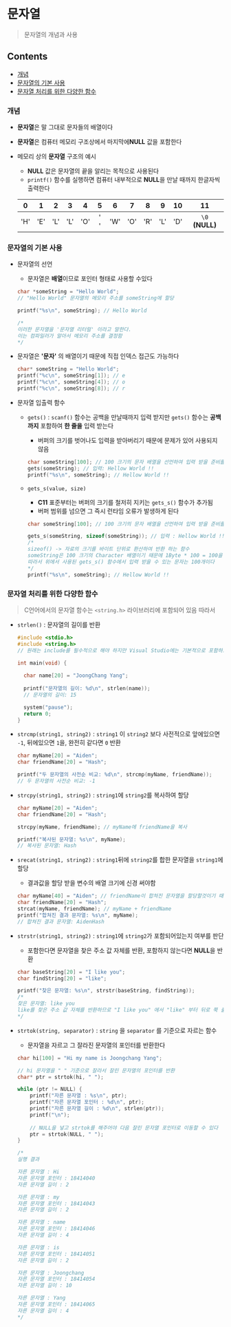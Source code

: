 # 문자열

> 문자열의 개념과 사용



## Contents

- [개념](#개념)
- [문자열의 기본 사용](#문자열의-기본-사용)
- [문자열 처리를 위한 다양한 함수](#문자열-처리를-위한-다양한-함수)



### 개념

- **문자열**은 말 그대로 문자들의 배열이다

- **문자열**은 컴퓨터 메모리 구조상에서 마지막에**NULL** 값을 포함한다

- 메모리 상의 **문자열** 구조의 예시

  - **NULL** 값은 문자열의 끝을 알리는 목적으로 사용된다
  - `printf()` 함수를 실행하면 컴퓨터 내부적으로 **NULL**을 만날 때까지 한글자씩 출력한다

  |  0   |  1   |  2   |  3   |  4   |  5   |  6   |  7   |  8   |  9   |  10  |       11        |
  | :--: | :--: | :--: | :--: | :--: | :--: | :--: | :--: | :--: | :--: | :--: | :-------------: |
  | 'H'  | 'E'  | 'L'  | 'L'  | 'O'  | ' '  | 'W'  | 'O'  | 'R'  | 'L'  | 'D'  | `\0` **(NULL)** |

  

### 문자열의 기본 사용

- 문자열의 선언

  - 문자열은 **배열**이므로 포인터 형태로 사용할 수있다

  ``` c
  char *someString = "Hello World"; 
  // "Hello World" 문자열의 메모리 주소를 someString에 할당
  
  printf("%s\n", someString); // Hello World
  
  /*
  이러한 문자열을 '문자열 리터럴' 이라고 말한다.
  이는 컴파일러가 알아서 메모리 주소를 결정함
  */
  ```

  

- 문자열은 **'문자'** 의 배열이기 때문에 직접 인덱스 접근도 가능하다

  ``` c
  char* someString = "Hello World"; 
  printf("%c\n", someString[1]); // e
  printf("%c\n", someString[4]); // o
  printf("%c\n", someString[8]); // r
  ```

- 문자열 입출력 함수

  - `gets()` : `scanf()` 함수는 공백을 만날때까지 입력 받지만 `gets()` 함수는 **공백까지** 포함하여 **한 줄을** 입력 받는다

    - 버퍼의 크기를 벗어나도 입력을 받아버리기 때문에 문제가 있어 사용되지 않음

    ``` c
    char someString[100]; // 100 크기의 문자 배열을 선언하여 입력 받을 준비를 한다
    gets(someString); // 입력: Hellow World !!
    printf("%s\n", someString); // Hellow World !!
    ```

  - `gets_s(value, size)`

    - **C11** 표준부터는 버퍼의 크기를 철저히 지키는 `gets_s()` 함수가 추가됨
    - 버퍼 범위를 넘으면 그 즉시 런타임 오류가 발생하게 된다

    

    ``` c
    char someString[100]; // 100 크기의 문자 배열을 선언하여 입력 받을 준비를 한다
    
    gets_s(someString, sizeof(someString)); // 입력 : Hellow World !!
    /* 
    sizeof() -> 자료의 크기를 바이트 단위로 환산하여 반환 하는 함수
    someString은 100 크기의 Character 배열이기 때문에 1Byte * 100 = 100을 반환한다
    따라서 위에서 사용된 gets_s() 함수에서 입력 받을 수 있는 문자는 100개이다
    */
    printf("%s\n", someString); // Hellow World !!
    ```



### 문자열 처리를 위한 다양한 함수

> C언어에서의 문자열 함수는 `<string.h>` 라이브러리에 포함되어 있음 따라서



- `strlen()` : 문자열의 길이를 반환

  ``` c
  #include <stdio.h>
  #include <string.h> 
  // 원래는 include를 필수적으로 해야 하지만 Visual Studio에는 기본적으로 포함하고 있어서 include 하지 않아도 됨
  
  int main(void) {
      
  	char name[20] = "JoongChang Yang"; 
      
  	printf("문자열의 길이: %d\n", strlen(name));
  	// 문자열의 길이: 15
  
  	system("pause");
  	return 0;
  }
  ```

- `strcmp(string1, string2)` : `string1` 이 `string2` 보다 사전적으로 앞에있으면 `-1`, 뒤에있으면 `1`을, 완전히 같다면 `0` 반환

  ``` c
  char myName[20] = "Aiden"; 
  char friendName[20] = "Hash";
  
  printf("두 문자열의 사전순 비교: %d\n", strcmp(myName, friendName));
  // 두 문자열의 사전순 비교: -1
  ```

- `strcpy(string1, string2)` : `string1`에 `string2`를 복사하여 할당

  ``` c
  char myName[20] = "Aiden"; 
  char friendName[20] = "Hash";
  
  strcpy(myName, friendName); // myName에 friendName을 복사
  
  printf("복사된 문자열: %s\n", myName);
  // 복사된 문자열: Hash
  ```

- `srecat(string1, string2)` : `string1`뒤에 `string2`를 합한 문자열을 `string1`에 할당

  - 결과값을 할당 받을 변수의 배열 크기에 신경 써야함

  ``` c
  char myName[40] = "Aiden"; // friendName이 합쳐진 문자열을 할당할것이기 때문에 크기를 더줌
  char friendName[20] = "Hash";
  strcat(myName, friendName); // myName + friendName
  printf("합쳐진 결과 문자열: %s\n", myName);
  // 합쳐진 결과 문자열: AidenHash
  ```

- `strstr(string1, string2)` : `string1`에 `string2`가 포함되어있는지 여부를 판단

  - 포함한다면 문자열을 찾은 주소 값 자체를 반환, 포함하지 않는다면 **NULL**을 반환

  ``` c
  char baseString[20] = "I like you"; 
  char findString[20] = "like";
  
  printf("찾은 문자열: %s\n", strstr(baseString, findString));
  /*
  찾은 문자열: like you
  like를 찾은 주소 값 자체를 반환하므로 "I like you" 에서 "like" 부터 뒤로 쭉 출력 -> "like you"
  */
  ```
  
- `strtok(string, separator)` : `string` 을 `separator` 를 기준으로 자르는 함수

  - 문자열을 자르고 그 잘라진 문자열의 포인터를 반환한다

  ``` c
  char hi[100] = "Hi my name is Joongchang Yang";
  
  // hi 문자열을 " " 기준으로 잘라서 잘린 문자열의 포인터를 반환
  char* ptr = strtok(hi, " ");
  
  while (ptr != NULL) {
      printf("자른 문자열 : %s\n", ptr);
      printf("자른 문자열 포인터 : %d\n", ptr);
      printf("자른 문자열 길이 : %d\n", strlen(ptr));
      printf("\n");
      
      // NULL을 넣고 strtok를 해주어야 다음 잘린 문자열 포인터로 이동할 수 있다
      ptr = strtok(NULL, " ");
  }
  
  /*
  실행 결과
  
  자른 문자열 : Hi
  자른 문자열 포인터 : 18414040
  자른 문자열 길이 : 2
  
  자른 문자열 : my
  자른 문자열 포인터 : 18414043
  자른 문자열 길이 : 2
  
  자른 문자열 : name
  자른 문자열 포인터 : 18414046
  자른 문자열 길이 : 4
  
  자른 문자열 : is
  자른 문자열 포인터 : 18414051
  자른 문자열 길이 : 2
  
  자른 문자열 : Joongchang
  자른 문자열 포인터 : 18414054
  자른 문자열 길이 : 10
  
  자른 문자열 : Yang
  자른 문자열 포인터 : 18414065
  자른 문자열 길이 : 4
  */
  ```

  

